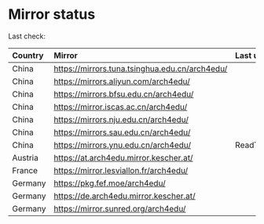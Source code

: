 <script src="./time.js"></script>
# Mirror status
Last check: <script type="text/javascript">localize(1696677181.8312664);</script>

|Country|Mirror|Last update|
|:------|:-----|:----------|
|China|https://mirrors.tuna.tsinghua.edu.cn/arch4edu/|<script type="text/javascript">localize(1696660191);</script>|
|China|https://mirrors.aliyun.com/arch4edu/|<script type="text/javascript">localize(1696660191);</script>|
|China|https://mirrors.bfsu.edu.cn/arch4edu/|<script type="text/javascript">localize(1696660191);</script>|
|China|https://mirror.iscas.ac.cn/arch4edu/|<script type="text/javascript">localize(1696660191);</script>|
|China|https://mirrors.nju.edu.cn/arch4edu/|<script type="text/javascript">localize(1696617080);</script>|
|China|https://mirrors.sau.edu.cn/arch4edu/|<script type="text/javascript">localize(1696660191);</script>|
|China|https://mirrors.ynu.edu.cn/arch4edu/|ReadTimeout|
|Austria|https://at.arch4edu.mirror.kescher.at/|<script type="text/javascript">localize(1696660191);</script>|
|France|https://mirror.lesviallon.fr/arch4edu/|<script type="text/javascript">localize(1696617080);</script>|
|Germany|https://pkg.fef.moe/arch4edu/|<script type="text/javascript">localize(1696660191);</script>|
|Germany|https://de.arch4edu.mirror.kescher.at/|<script type="text/javascript">localize(1696660191);</script>|
|Germany|https://mirror.sunred.org/arch4edu/|<script type="text/javascript">localize(1696660191);</script>|

<script src="./tablefilter/tablefilter.js"></script>
<script src="./table.js"></script>